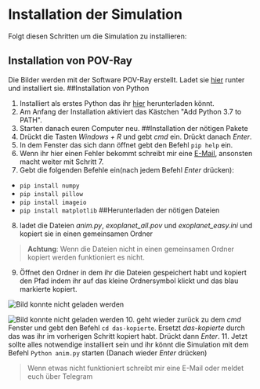 # Installation der Simulation
Folgt diesen Schritten um die Simulation zu installieren:
## Installation von POV-Ray
Die Bilder werden mit der Software POV-Ray erstellt.
Ladet sie [hier](http://www.povray.org/redirect/www.povray.org/ftp/pub/povray/Official/povwin-3.7-agpl3-setup.exe) runter und installiert sie.
##Installation von Python
1. Installiert als erstes Python das ihr [hier](https://www.python.org/ftp/python/3.9.1/python-3.9.1-amd64.exe) herunterladen könnt.
2. Am Anfang der Installation aktiviert das Kästchen "Add Python 3.7 to PATH".
3. Starten danach euren Computer neu.
##Installation der nötigen Pakete
4. Drückt die Tasten *Windows + R* und gebt *cmd*  ein. Drückt danach *Enter*.
5. In dem Fenster das sich dann öffnet gebt den Befehl `pip help` ein.
6. Wenn ihr hier einen Fehler bekommt schreibt mir eine [E-Mail](mailto:nicholas.dahlke@gmx.de), ansonsten macht weiter mit Schritt 7.
7. Gebt die folgenden Befehle ein(nach jedem Befehl *Enter* drücken):
  * `pip install numpy`
  * `pip install pillow`
  * `pip install imageio`
  * `pip install matplotlib`
##Herunterladen der nötigen Dateien
8. ladet die Dateien *anim.py*, *exoplanet_all.pov* und *exoplanet_easy.ini* und kopiert sie in einen gemeinsamen Ordner
> **Achtung**: Wenn die Dateien nicht in einen gemeinsamen Ordner kopiert werden funktioniert es nicht.
9. Öffnet den Ordner in dem ihr die Dateien gespeichert habt und kopiert den Pfad indem ihr auf das kleine Ordnersymbol klickt und das blau markierte kopiert.

 ![Bild konnte nicht geladen werden](https://www.tippscout.de/wp-content/uploads/2007/07/Windows-Pfad-anzeigen-1-300x162.png.webp) 

 ![Bild konnte nicht geladen werden](https://www.tippscout.de/wp-content/uploads/2007/07/Windows-Pfad-anzeigen-2-300x143.png.webp)
10. geht wieder zurück zu dem *cmd* Fenster und gebt den Befehl `cd das-kopierte`. Ersetzt *das-kopierte* durch das was ihr im vorherigen Schritt kopiert habt. Drückt dann *Enter*.
11. Jetzt sollte alles notwendige installiert sein und ihr könnt die Simulation mit dem Befehl `Python anim.py` starten (Danach wieder *Enter* drücken)
> Wenn etwas nicht funktioniert schreibt mir eine E-Mail oder meldet euch über Telegram
